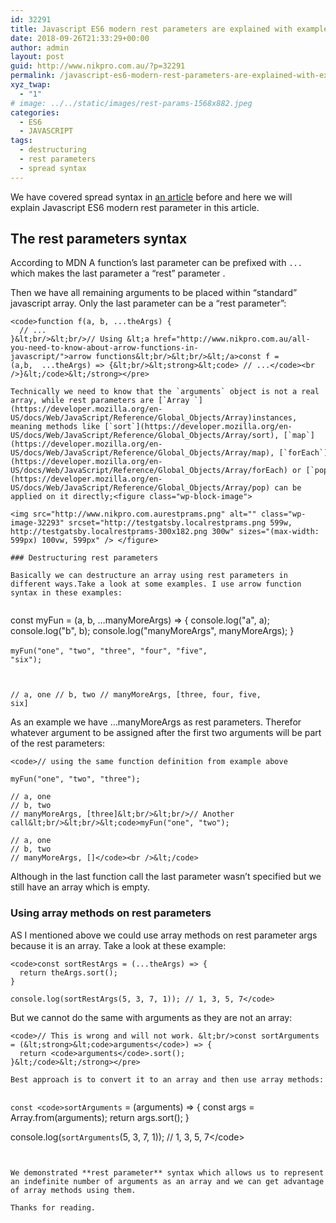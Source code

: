 ```yaml
---
id: 32291
title: Javascript ES6 modern rest parameters are explained with examples
date: 2018-09-26T21:33:29+00:00
author: admin
layout: post
guid: http://www.nikpro.com.au/?p=32291
permalink: /javascript-es6-modern-rest-parameters-are-explained-with-examples/
xyz_twap:
  - "1"
# image: ../../static/images/rest-params-1568x882.jpeg
categories:
  - ES6
  - JAVASCRIPT
tags:
  - destructuring
  - rest parameters
  - spread syntax
---
```

We have covered spread syntax in [an article](http://www.nikpro.com.au/what-is-spread-syntax-in-es6-and-how-to-use-it/) before and here we will explain Javascript ES6 modern rest parameter in this article.

## The rest parameters syntax

According to MDN A function&#8217;s last parameter can be prefixed with `...`  which makes the last parameter a &#8220;rest&#8221; parameter .

Then we have all remaining arguments to be placed within &#8220;standard&#8221; javascript array. Only the last parameter can be a &#8220;rest parameter&#8221;:


```
<code>function f(a, b, ...theArgs) {
  // ...
}&lt;br/>&lt;br/>// Using &lt;a href="http://www.nikpro.com.au/all-you-need-to-know-about-arrow-functions-in-javascript/">arrow functions&lt;br/>&lt;br/>&lt;/a>const f = (a,b,  ...theArgs) => {&lt;br/>&lt;strong>&lt;code> // ...</code><br />}&lt;/code>&lt;/strong></pre>

Technically we need to know that the `arguments` object is not a real array, while rest parameters are [`Array `](https://developer.mozilla.org/en-US/docs/Web/JavaScript/Reference/Global_Objects/Array)instances, meaning methods like [`sort`](https://developer.mozilla.org/en-US/docs/Web/JavaScript/Reference/Global_Objects/Array/sort), [`map`](https://developer.mozilla.org/en-US/docs/Web/JavaScript/Reference/Global_Objects/Array/map), [`forEach`](https://developer.mozilla.org/en-US/docs/Web/JavaScript/Reference/Global_Objects/Array/forEach) or [`pop`](https://developer.mozilla.org/en-US/docs/Web/JavaScript/Reference/Global_Objects/Array/pop) can be applied on it directly;<figure class="wp-block-image">

<img src="http://www.nikpro.com.aurestprams.png" alt="" class="wp-image-32293" srcset="http://testgatsby.localrestprams.png 599w, http://testgatsby.localrestprams-300x182.png 300w" sizes="(max-width: 599px) 100vw, 599px" /> </figure> 

### Destructuring rest parameters

Basically we can destructure an array using rest parameters in different ways.Take a look at some examples. I use arrow function syntax in these examples:


```
const myFun = (a, b, …manyMoreArgs) => {
  console.log("a", a); 
  console.log("b", b);
  console.log("manyMoreArgs", manyMoreArgs); 
}<br /><br /><code>myFun("one", "two", "three", "four", "five", "six");

// a, one
// b, two
// manyMoreArgs, [three, four, five, six]</code><br /></pre>

As an example we have &#8230;manyMoreArgs as rest parameters. Therefor whatever argument to be assigned after the first two arguments will be part of the rest parameters:


```
<code>// using the same function definition from example above

myFun("one", "two", "three");

// a, one
// b, two
// manyMoreArgs, [three]&lt;br/>&lt;br/>// Another call&lt;br/>&lt;br/>&lt;code>myFun("one", "two");

// a, one
// b, two
// manyMoreArgs, []</code><br />&lt;/code>
```


Although in the last function call the last parameter wasn&#8217;t specified but we still have an array which is empty.

### Using array methods on rest parameters

AS I mentioned above we could use array methods on rest parameter args because it is an array. Take a look at these example:


```
<code>const sortRestArgs = (...theArgs) => {
  return theArgs.sort();
}

console.log(sortRestArgs(5, 3, 7, 1)); // 1, 3, 5, 7</code>
```


But we cannot do the same with arguments as they are not an array:


```
<code>// This is wrong and will not work. &lt;br/>const sortArguments = (&lt;strong>&lt;code>arguments</code>) => {
  return <code>arguments</code>.sort();
}&lt;/code>&lt;/strong></pre>

Best approach is to convert it to an array and then use array methods:


```
<code>const &lt;code>sortArguments</code> = (arguments) => {
  const args = Array.from(arguments);
   return args.sort();
}

console.log(<code>sortArguments</code>(5, 3, 7, 1)); // 1, 3, 5, 7&lt;/code>
```


We demonstrated **rest parameter** syntax which allows us to represent an indefinite number of arguments as an array and we can get advantage of array methods using them.

Thanks for reading.